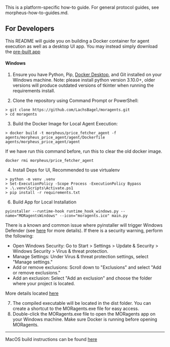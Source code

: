 This is a platform-specific how-to guide. For general protocol guides, see morpheus-how-to-guides.md.

## For Developers

This README will guide you on building a Docker container for agent execution as well as a desktop UI app.
You may instead simply download the [pre-built app](README.md)

#### Windows
1. Ensure you have Python, Pip, [Docker Desktop](https://www.docker.com/products/docker-desktop/), and Git installed on your Windows machine. Note: please install python version 3.10.0+, older versions will produce outdated versions of tkinter when running the requirements install.

2. Clone the repository using Command Prompt or PowerShell:
```shell
> git clone https://github.com/LachsBagel/moragents.git
> cd moragents
```

3. Build the Docker Image for Local Agent Execution:
```shell
> docker build -t morpheus/price_fetcher_agent -f agents/morpheus_price_agent/agent/Dockerfile agents/morpheus_price_agent/agent
```

If we have run this command before, run this to clear the old docker image.
```shell
docker rmi morpheus/price_fetcher_agent
```

4. Install Deps for UI, Recommended to use virtualenv
```shell
> python -m venv .venv
> Set-ExecutionPolicy -Scope Process -ExecutionPolicy Bypass
> .\.venv\Scripts\Activate.ps1
> pip install -r requirements.txt
```

6. Build App for Local Installation
```shell
pyinstaller --runtime-hook runtime_hook_windows.py --name="MORagentsWindows" --icon="moragents.ico" main.py
```
There is a known and common issue where pyinstaller will trigger Windows Defender (see [here](https://stackoverflow.com/questions/54733909/windows-defender-alert-users-from-my-pyinstaller-exe) for more details). If there is a security warning, perform the following:

- Open Windows Security: Go to Start > Settings > Update & Security > Windows Security > Virus & threat protection.
- Manage Settings: Under Virus & threat protection settings, select "Manage settings."
- Add or remove exclusions: Scroll down to "Exclusions" and select "Add or remove exclusions."
- Add an exclusion: Select "Add an exclusion" and choose the folder where your project is located.

More details located [here](https://support.microsoft.com/en-us/windows/add-an-exclusion-to-windows-security-811816c0-4dfd-af4a-47e4-c301afe13b26)

7. The compiled executable will be located in the dist folder. You can create a shortcut to the MORagents.exe file for easy access.
8. Double-click the MORagents.exe file to open the MORagents app on your Windows machine. Make sure Docker is running before opening MORagents.

---

MacOS build instructions can be found [here](README_MACOS_DEV_BUILD.md)
